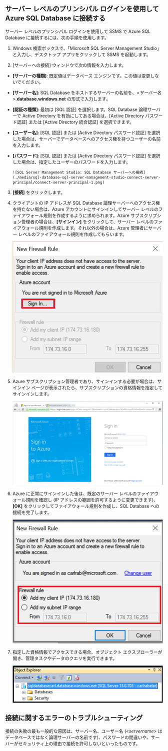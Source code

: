 ## サーバー レベルのプリンシパル ログインを使用して Azure SQL Database に接続する

サーバー レベルのプリンシパル ログインを使用して SSMS で Azure SQL Database に接続するには、次の手順を使用します。

1. Windows 検索ボックスで、「Microsoft SQL Server Management Studio」と入力し、デスクトップ アプリをクリックして SSMS を起動します。

2. [サーバーへの接続] ウィンドウで次の情報を入力します。

 - **[サーバーの種類]**: 既定値はデータベース エンジンです。この値は変更しないでください。
 - **[サーバー名]**: SQL Database をホストするサーバーの名前を、*&lt;サーバー名>*.**database.windows.net** の形式で入力します。
 - **[認証の種類]**: 最初は [SQL 認証] を選択します。SQL Database 論理サーバーで Active Directory を有効にしてある場合は、[Active Directory パスワード認証] または [Active Directory 統合認証] を選択できます。
 - **[ユーザー名]**: [SQL 認証] または [Active Directory パスワード認証] を選択した場合は、サーバーでデータベースへのアクセス権を持つユーザーの名前を入力します。
 - **[パスワード]**: [SQL 認証] または [Active Directory パスワード認証] を選択した場合は、指定したユーザーのパスワードを入力します。
   
       ![SQL Server Management Studio: SQL Database サーバーへの接続](./media/sql-database-sql-server-management-studio-connect-server-principal/connect-server-principal-1.png)

3. **[接続]** をクリックします。
 
4. クライアントの IP アドレスが SQL Database 論理サーバーへのアクセス権を持たない場合は、Azure アカウントにサインインしてサーバー レベルのファイアウォール規則を作成するように求められます。Azure サブスクリプション管理者の場合は、**[サインイン]** をクリックして、サーバー レベルのファイアウォール規則を作成します。それ以外の場合は、Azure 管理者にサーバー レベルのファイアウォール規則を作成してもらいます。
 
      ![SQL Server Management Studio: SQL Database サーバーへの接続](./media/sql-database-sql-server-management-studio-connect-server-principal/connect-server-principal-2.png)
 
1. Azure サブスクリプション管理者であり、サインインする必要が場合は、サインイン ページが表示されたら、サブスクリプションの資格情報を指定してサインインします。

      ![sign in](./media/sql-database-sql-server-management-studio-connect-server-principal/connect-server-principal-3.png)
 
1. Azure に正常にサインインした後は、既定のサーバー レベルのファイアウォール規則を確認し (IP アドレスの範囲を許可するように変更できます)、**[OK]** をクリックしてファイアウォール規則を作成し、SQL Database への接続を完了します。
 
      ![新しいサーバー レベルのファイアウォール](./media/sql-database-sql-server-management-studio-connect-server-principal/connect-server-principal-4.png)
 
5. 指定した資格情報でアクセスできる場合、オブジェクト エクスプローラーが開き、管理タスクやデータのクエリを実行できます。
 
     ![新しいサーバー レベルのファイアウォール](./media/sql-database-sql-server-management-studio-connect-server-principal/connect-server-principal-5.png)
 
     
 ## 接続に関するエラーのトラブルシューティング

接続の失敗の最も一般的な原因は、サーバー名、ユーザー名 (<*servername*> はデータベースではなく論理サーバーの名前です)、パスワードの間違いや、サーバーがセキュリティ上の理由で接続を許可しないといったものです。

<!---HONumber=AcomDC_0420_2016-->